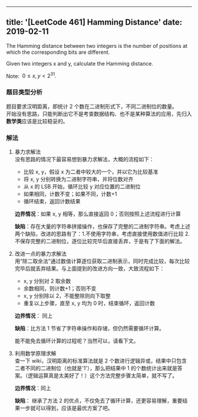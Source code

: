 
---
title: '[LeetCode 461] Hamming Distance'
date: 2019-02-11
---

The Hamming distance between two integers is the number of positions at which the corresponding bits are different.

Given two integers x and y, calculate the Hamming distance.

Note: $\ 0 ≤ x, y < 2^{31}.$

### 题目类型分析

题目要求汉明距离，即统计 2 个数在二进制形式下，不同二进制位的数量。  
开始没有思路，只能判断出它不是考查数据结构、也不是某种算法的应用，先归入**数学类**应该是比较稳妥的。

### 解法

1. 暴力求解法  
   没有思路的情况下最容易想到暴力求解法，大概的流程如下：

   - 比较 x, y，假设 x 为二者中较大的一个，并以它为比较基准
   - 将 x, y 分别转换为二进制字符串，并将位数对齐
   - 从 x 的 LSB 开始，循环比较 y 对应位置的二进制位
   - 如果相同，计数不变；如果不同，计数+1
   - 循环结束，返回计数结果

   **边界情况**：如果 x, y 相等，那么直接返回 0；否则按照上述流程进行计算

   **缺陷**：存在大量的字符串拼接操作，也保存了完整的二进制字符串。考虑上述两个缺陷，改进的思路有了：1.不使用字符串，考虑直接使用数值进行比较 2. 不保存完整的二进制位，逐位比较完毕后直接丢弃，于是有了下面的解法。

2. 改进一点的暴力求解法  
   用“除二取余法”通过数值计算逐位获取二进制表示，同时完成比较，每次比较完毕后就丢弃结果。与上面提到的改进方向一致，大致流程如下：

   - x, y 分别对 2 取余数
   - 余数相同，则计数+1；否则不变
   - x, y 分别除以 2，不能整除则向下取整
   - 重复以上步骤，直至 x, y 均为 0 时，结束循环，返回计数

   **边界情况**： 同上

   **缺陷**：比方法 1 节省了字符串操作和存储，但仍然需要循环计算。

   能不能免去循环计算的过程呢？当然可以，请看下文。

3. 利用数学原理求解  
   查一下 wiki，汉明距离的标准算法就是 2 个数进行逻辑异或，结果中只包含二者不同的二进制位（也就是'1'），那么把结果中 1 的个数统计出来就是答案。（逻辑运算真是太美好了！）这个方法完整步骤太简单，就不写了。

   **边界情况**：同上

   **缺陷**： 继承了方法 2 的优点，不仅免去了循环计算，还更容易理解，重要结果一步就可以得到，应该是最优方案了吧。
